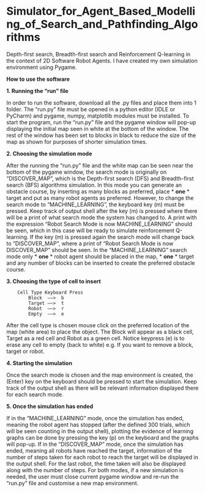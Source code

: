 # Simulator_for_Agent_Based_Modelling_of_Search_and_Pathfinding_Algorithms
Depth-first search, Breadth-first search and Reinforcement Q-learning in the context of 2D Software Robot Agents. I have created my own simulation environment using Pygame.

**How to use the software**

**1. Running the “run” file**

In order to run the software, download all the .py files and place them into 1 folder. The “run.py” file must be opened in a python editor (IDLE or PyCharm) and pygame, numpy, matplotlib modules must be installed. To start the program, run the “run.py” file and the pygame window will pop-up displaying the initial map seen in white at the bottom of the window. The rest of the window has been set to blocks in black to reduce the size of the map as shown for purposes of shorter simulation times.

**2. Choosing the simulation mode**

After the running the “run.py” file and the white map can be seen near the bottom of the pygame window, the search mode is originally on “DISCOVER_MAP”, which is the Depth-first search (DFS) and Breadth-first search (BFS) algorithms simulation. In this mode you can generate an obstacle course, by inserting as many blocks as preferred, place * **one** * target and put as many robot agents as preferred. However, to change the search mode to “MACHINE_LEARNING”, the keyboard key (m) must be pressed. Keep track of output shell after the key (m) is pressed where there will be a print of what search mode the system has changed to. A print with the expression “Robot Search Mode is now MACHINE_LEARNING” should be seen, which in this case will be ready to simulate reinforcement Q-learning. If the key (m) is pressed again the search mode will change back to “DISCOVER_MAP”, where a print of “Robot Search Mode is now DISCOVER_MAP” should be seen. In the “MACHINE_LEARNING” search mode only * **one** * robot agent should be placed in the map, * **one** * target and any number of blocks can be inserted to create the preferred obstacle course.

**3. Choosing the type of cell to insert**

		Cell Type Keyboard Press
			Block  ——>  b
			Target ——>  t
			Robot  ——>  r
			Empty  ——>  e

After the cell type is chosen mouse click on the preferred location of the map (white area) to place the
object. The Block will appear as a black cell, Target as a red cell and Robot as a green cell. Notice keypress (e) is to erase any cell to empty (back to white) e.g. If you want to remove a block, target or robot.

**4. Starting the simulation**

Once the search mode is chosen and the map environment is created, the (Enter) key on the
keyboard should be pressed to start the simulation. Keep track of the output shell as
there will be relevant information displayed there for each search mode.

**5. Once the simulation has ended**

If in the “MACHINE_LEARNING” mode, once the simulation has ended, meaning the robot agent has stopped (after the defined 300 trials, which will be seen counting in the output shell), plotting the evidence of learning graphs can be done by pressing the key (p) on the keyboard and the graphs will pop-up. If in the “DISCOVER_MAP” mode, once the simulation has ended, meaning all robots have reached the target, information of the number of steps taken for each robot to reach the target will be displayed in the output shell. For the last robot, the time taken will also be displayed along with the number of steps. For both modes, if a new simulation is needed, the user must close current pygame window and re-run the “run.py” file and customise a new map environment.
